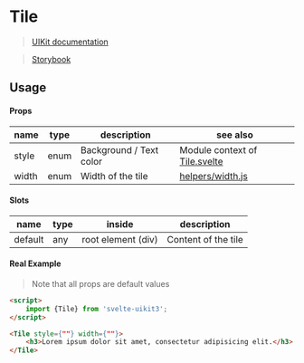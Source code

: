 # Tile
> [UIKit documentation](https://getuikit.com/docs/tile)

> [Storybook](https://0c370t.github.io/Svelte-UIKit3/docs/?path=/story/Tile--main)
## Usage

#### Props
| name        | type  | description                  | see also                                        |
|-------------|-------|------------------------------|-------------------------------------------------|
| style       | enum  | Background / Text color      | Module context of [Tile.svelte](./Tile.svelte)  |
| width       | enum  | Width of the tile            | [helpers/width.js](../helpers/)                 |  

#### Slots
| name    | type | inside                 | description                               |
|---------|------|------------------------|-------------------------------------------|
| default | any  | root element (div)     | Content of the tile                       |

#### Real Example
> Note that all props are default values
```html
<script>
    import {Tile} from 'svelte-uikit3';
</script>

<Tile style={""} width={""}>
    <h3>Lorem ipsum dolor sit amet, consectetur adipisicing elit.</h3>
</Tile>
```
